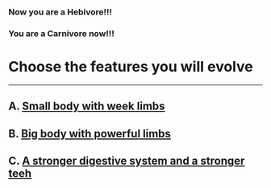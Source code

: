 ### Now you are a Hebivore!!!
### You are a Carnivore now!!!
# Choose the features you will evolve
---
## A. [Small body with week limbs](ending-c.md)
## B. [Big body with powerful limbs](ending-D.md)
## C. [A stronger digestive system and a stronger teeh](Emergency.md)